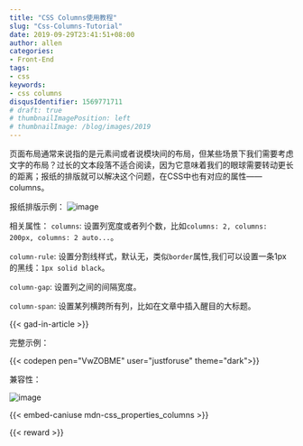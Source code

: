 ```yaml
---
title: "CSS Columns使用教程"
slug: "Css-Columns-Tutorial"
date: 2019-09-29T23:41:51+08:00
author: allen
categories:
- Front-End
tags:
- css
keywords:
- css columns
disqusIdentifier: 1569771711
# draft: true
# thumbnailImagePosition: left
# thumbnailImage: /blog/images/2019
---
```


页面布局通常来说指的是元素间或者说模块间的布局，但某些场景下我们需要考虑文字的布局？过长的文本段落不适合阅读，因为它意味着我们的眼球需要转动更长的距离；报纸的排版就可以解决这个问题，在CSS中也有对应的属性——columns。

<!--more-->

报纸排版示例：
![image](https://user-images.githubusercontent.com/11868477/65834997-8a20ef80-e2d0-11e9-8629-0e3da07ddf2f.png)

相关属性：
`columns`: 设置列宽度或者列个数，比如`columns: 2, columns: 200px, columns: 2 auto...`。

`column-rule`: 设置分割线样式，默认无，类似`border`属性,我们可以设置一条1px的黑线：`1px solid black`。 

`column-gap`: 设置列之间的间隔宽度。

`column-span`: 设置某列横跨所有列，比如在文章中插入醒目的大标题。

{{< gad-in-article >}}

完整示例：

{{< codepen pen="VwZOBME" user="justforuse" theme="dark">}}

兼容性：

![image](https://user-images.githubusercontent.com/11868477/65894911-26381d00-e3dd-11e9-962c-eadc10e11de4.png)


{{< embed-caniuse mdn-css_properties_columns >}}


<!-- {{< codepen pen="PKdOpB" user="justforuse" theme="dark">}} -->
<!-- {{< alert warning >}}
xxx
{{< /alert >}} -->
{{< reward >}}
